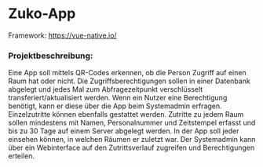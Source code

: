 # Zuko-App

Framework: https://vue-native.io/


### Projektbeschreibung:
Eine App soll mittels QR-Codes erkennen, ob die Person Zugriff auf einen Raum hat oder nicht. Die Zugriffsberechtigungen sollen in einer Datenbank abgelegt und jedes Mal zum Abfragezeitpunkt verschlüsselt transferiert/aktualisiert werden. Wenn ein Nutzer eine Berechtigung benötigt, kann er
diese über die App beim Systemadmin erfragen. Einzelzutritte können ebenfalls gestattet werden. Zutritte zu jedem Raum sollen mindestens mit Namen, Personalnummer und Zeitstempel erfasst und bis zu 30 Tage auf einem Server abgelegt werden. In der App soll jeder einsehen können, in welchen Räumen er zuletzt war. Der Systemadmin kann über ein Webinterface auf den Zutrittsverlauf
zugreifen und Berechtigungen erteilen.